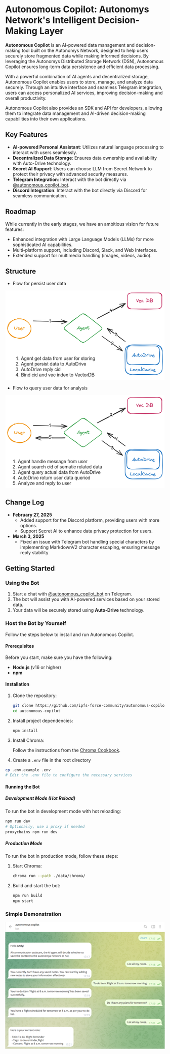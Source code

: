 # **Autonomous Copilot: Autonomys Network's Intelligent Decision-Making Layer**

**Autonomous Copilot** is an AI-powered data management and decision-making tool built on the Autonomys Network, designed to help users securely store fragmented data while making informed decisions. By leveraging the Autonomys Distributed Storage Network (DSN), Autonomous Copilot ensures long-term data persistence and efficient data processing.

With a powerful combination of AI agents and decentralized storage, Autonomous Copilot enables users to store, manage, and analyze data securely. Through an intuitive interface and seamless Telegram integration, users can access personalized AI services, improving decision-making and overall productivity.

Autonomous Copilot also provides an SDK and API for developers, allowing them to integrate data management and AI-driven decision-making capabilities into their own applications.

## Key Features

- **AI-powered Personal Assistant**: Utilizes natural language processing to interact with users seamlessly.
- **Decentralized Data Storage**: Ensures data ownership and availability with Auto-Drive technology.
- **Secret AI Support**: Users can choose LLM from Secret Network to protect their privacy with advanced security measures.
- **Telegram Integration**: Interact with the bot directly via [@autonomous_copilot_bot](https://t.me/autonomous_copilot_bot).
- **Discord Integration**: Interact with the bot directly via Discord for seamless communication.

## Roadmap

While currently in the early stages, we have an ambitious vision for future features:

- Enhanced integration with Large Language Models (LLMs) for more sophisticated AI capabilities.
- Multi-platform support, including Discord, Slack, and Web Interfaces.
- Extended support for multimedia handling (images, videos, audio).

## Structure

- Flow for persist user data

![persist data](./doc/images/store.png)

- Flow to query user data for analysis

![query data](./doc/images/query.png)


## Change Log

- **February 27, 2025**
   - Added support for the Discord platform, providing users with more options.
   - Support Secret AI to enhance data privacy protection for users.
- **March 3, 2025**
   - Fixed an issue with Telegram bot handling special characters by implementing MarkdownV2 character escaping, ensuring message reply stability

## Getting Started

### Using the Bot

1. Start a chat with [@autonomous_copilot_bot](https://t.me/autonomous_copilot_bot) on Telegram.
2. The bot will assist you with AI-powered services based on your stored data.
3. Your data will be securely stored using **Auto-Drive** technology.

### Host the Bot by Yourself

Follow the steps below to install and run Autonomous Copilot.

#### Prerequisites

Before you start, make sure you have the following:

- **Node.js** (v16 or higher)
- **npm**

#### Installation

1. Clone the repository:

   ```bash
   git clone https://github.com/ipfs-force-community/autonomous-copilot
   cd autonomous-copilot
   ```

2. Install project dependencies:

   ```bash
   npm install
   ```

3. Install Chroma:

   Follow the instructions from the [Chroma Cookbook](https://cookbook.chromadb.dev/core/install/).

4. Create a `.env` file in the root directory

```bash
cp .env.example .env
# Edit the .env file to configure the necessary services
```


#### Running the Bot

##### Development Mode (Hot Reload)

To run the bot in development mode with hot reloading:

```bash
npm run dev
# Optionally, use a proxy if needed
proxychains npm run dev
```

##### Production Mode

To run the bot in production mode, follow these steps:

1. Start Chroma:

   ```bash
   chroma run --path ./data/chroma/
   ```

2. Build and start the bot:

   ```bash
   npm run build
   npm start
   ```

### Simple Demonstration

![demonstration](./doc/images/demo.png)
